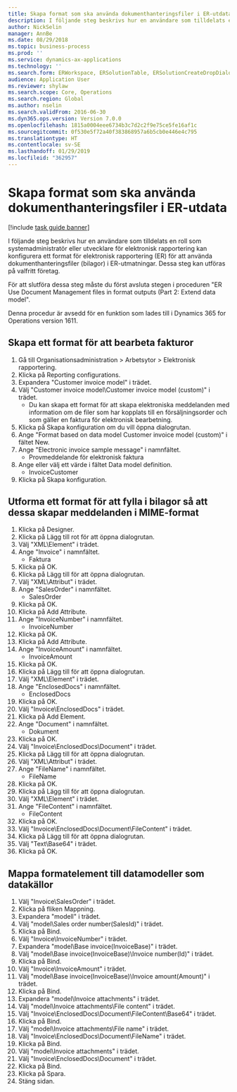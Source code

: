 ```yaml
---
title: Skapa format som ska använda dokumenthanteringsfiler i ER-utdata
description: I följande steg beskrivs hur en användare som tilldelats en roll som systemadministratör eller utvecklare för elektronisk rapportering kan konfigurera ett format för elektronisk rapportering för att använda dokumenthanteringsfiler i ER-utmatningar.
author: NickSelin
manager: AnnBe
ms.date: 08/29/2018
ms.topic: business-process
ms.prod: ''
ms.service: dynamics-ax-applications
ms.technology: ''
ms.search.form: ERWorkspace, ERSolutionTable, ERSolutionCreateDropDialog, EROperationDesigner, ERComponentTypeDropDialog
audience: Application User
ms.reviewer: shylaw
ms.search.scope: Core, Operations
ms.search.region: Global
ms.author: nselin
ms.search.validFrom: 2016-06-30
ms.dyn365.ops.version: Version 7.0.0
ms.openlocfilehash: 1815a0004eee6734b3c7d2c2f9e75ce5fe16af1c
ms.sourcegitcommit: 0f530e5f72a40f383868957a6b5cb0e446e4c795
ms.translationtype: HT
ms.contentlocale: sv-SE
ms.lasthandoff: 01/29/2019
ms.locfileid: "362957"
---
```

# <a name="create-formats-to-use-document-management-files-in-er-output"></a>Skapa format som ska använda dokumenthanteringsfiler i ER-utdata

[!include [task guide banner](../../includes/task-guide-banner.md)]

I följande steg beskrivs hur en användare som tilldelats en roll som systemadministratör eller utvecklare för elektronisk rapportering kan konfigurera ett format för elektronisk rapportering (ER) för att använda dokumenthanteringsfiler (bilagor) i ER-utmatningar. Dessa steg kan utföras på valfritt företag.

För att slutföra dessa steg måste du först avsluta stegen i proceduren "ER Use Document Management files in format outputs (Part 2: Extend data model".

Denna procedur är avsedd för en funktion som lades till i Dynamics 365 for Operations version 1611.


## <a name="create-a-format-to-process-invoices"></a>Skapa ett format för att bearbeta fakturor
1. Gå till Organisationsadministration > Arbetsytor > Elektronisk rapportering.
2. Klicka på Reporting configurations.
3. Expandera "Customer invoice model" i trädet.
4. Välj "Customer invoice model\Customer invoice model (custom)" i trädet.
    * Du kan skapa ett format för att skapa elektroniska meddelanden med information om de filer som har kopplats till en försäljningsorder och som gäller en faktura för elektronisk bearbetning.  
5. Klicka på Skapa konfiguration om du vill öppna dialogrutan.
6. Ange "Format based on data model Customer invoice model (custom)" i fältet New.
7. Ange "Electronic invoice sample message" i namnfältet.
    * Provmeddelande för elektronisk faktura  
8. Ange eller välj ett värde i fältet Data model definition.
    * InvoiceCustomer  
9. Klicka på Skapa konfiguration.

## <a name="design-a-format-to-populate-attachments-into-generating-a-message-in-mime-format"></a>Utforma ett format för att fylla i bilagor så att dessa skapar meddelanden i MIME-format
1. Klicka på Designer.
2. Klicka på Lägg till rot för att öppna dialogrutan.
3. Välj "XML\Element" i trädet.
4. Ange "Invoice" i namnfältet.
    * Faktura  
5. Klicka på OK.
6. Klicka på Lägg till för att öppna dialogrutan.
7. Välj "XML\Attribut" i trädet.
8. Ange "SalesOrder" i namnfältet.
    * SalesOrder  
9. Klicka på OK.
10. Klicka på Add Attribute.
11. Ange "InvoiceNumber" i namnfältet.
    * InvoiceNumber  
12. Klicka på OK.
13. Klicka på Add Attribute.
14. Ange "InvoiceAmount" i namnfältet.
    * InvoiceAmount  
15. Klicka på OK.
16. Klicka på Lägg till för att öppna dialogrutan.
17. Välj "XML\Element" i trädet.
18. Ange "EnclosedDocs" i namnfältet.
    * EnclosedDocs  
19. Klicka på OK.
20. Välj "Invoice\EnclosedDocs" i trädet.
21. Klicka på Add Element.
22. Ange "Document" i namnfältet.
    * Dokument  
23. Klicka på OK.
24. Välj "Invoice\EnclosedDocs\Document" i trädet.
25. Klicka på Lägg till för att öppna dialogrutan.
26. Välj "XML\Attribut" i trädet.
27. Ange "FileName" i namnfältet.
    * FileName  
28. Klicka på OK.
29. Klicka på Lägg till för att öppna dialogrutan.
30. Välj "XML\Element" i trädet.
31. Ange "FileContent" i namnfältet.
    * FileContent  
32. Klicka på OK.
33. Välj "Invoice\EnclosedDocs\Document\FileContent" i trädet.
34. Klicka på Lägg till för att öppna dialogrutan.
35. Välj "Text\Base64" i trädet.
36. Klicka på OK.

## <a name="map-format-elements-to-data-model-as-data-source"></a>Mappa formatelement till datamodeller som datakällor
1. Välj "Invoice\SalesOrder" i trädet.
2. Klicka på fliken Mappning.
3. Expandera "modell" i trädet.
4. Välj "model\Sales order number(SalesId)" i trädet.
5. Klicka på Bind.
6. Välj "Invoice\InvoiceNumber" i trädet.
7. Expandera "model\Base invoice(InvoiceBase)" i trädet.
8. Välj "model\Base invoice(InvoiceBase)\Invoice number(Id)" i trädet.
9. Klicka på Bind.
10. Välj "Invoice\InvoiceAmount" i trädet.
11. Välj "model\Base invoice(InvoiceBase)\Invoice amount(Amount)" i trädet.
12. Klicka på Bind.
13. Expandera "model\Invoice attachments" i trädet.
14. Välj "model\Invoice attachments\File content" i trädet.
15. Välj "Invoice\EnclosedDocs\Document\FileContent\Base64" i trädet.
16. Klicka på Bind.
17. Välj "model\Invoice attachments\File name" i trädet.
18. Välj "Invoice\EnclosedDocs\Document\FileName" i trädet.
19. Klicka på Bind.
20. Välj "model\Invoice attachments" i trädet.
21. Välj "Invoice\EnclosedDocs\Document" i trädet.
22. Klicka på Bind.
23. Klicka på Spara.
24. Stäng sidan.

